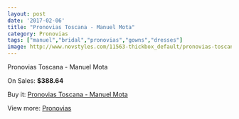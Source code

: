 ```yaml
---
layout: post
date: '2017-02-06'
title: "Pronovias Toscana - Manuel Mota"
category: Pronovias
tags: ["manuel","bridal","pronovias","gowns","dresses"]
image: http://www.novstyles.com/11563-thickbox_default/pronovias-toscana-manuel-mota.jpg
---
```

Pronovias Toscana - Manuel Mota

On Sales: **$388.64**
<a href="https://www.novstyles.com/en/pronovias/8496-pronovias-toscana-manuel-mota.html"><amp-img layout="responsive" width="600" height="600" src="//www.novstyles.com/11563-thickbox_default/pronovias-toscana-manuel-mota.jpg" alt="Pronovias Toscana - Manuel Mota 0" /></a>

Buy it: [Pronovias Toscana - Manuel Mota](https://www.novstyles.com/en/pronovias/8496-pronovias-toscana-manuel-mota.html "Pronovias Toscana - Manuel Mota")

View more: [Pronovias](https://www.novstyles.com/en/54-pronovias "Pronovias")